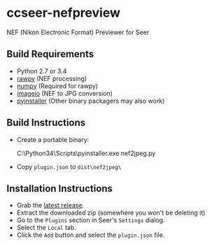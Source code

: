 # ccseer-nefpreview
NEF (Nikon Electronic Format) Previewer for Seer

## Build Requirements
* Python 2.7 or 3.4
* [rawpy](https://pypi.python.org/pypi/rawpy) (NEF processing)
* [numpy](https://pypi.python.org/pypi/numpy) (Required for rawpy)
* [imageio](https://pypi.python.org/pypi/imageio) (NEF to JPG conversion)
* [pyinstaller](https://pypi.python.org/pypi/PyInstaller/) (Other binary packagers may also work)

## Build Instructions
* Create a portable binary:

    C:\Python34\Scripts\pyinstaller.exe nef2jpeg.py

* Copy `plugin.json` to `dist\nef2jpeg\`

## Installation Instructions
* Grab the [latest release](https://github.com/bluesabre/ccseer-nefpreview/releases).
* Extract the downloaded zip (somewhere you won't be deleting it)
* Go to the `Plugins` section in Seer's `Settings` dialog.
* Select the `Local` tab.
* Click the `Add` button and select the `plugin.json` file.

